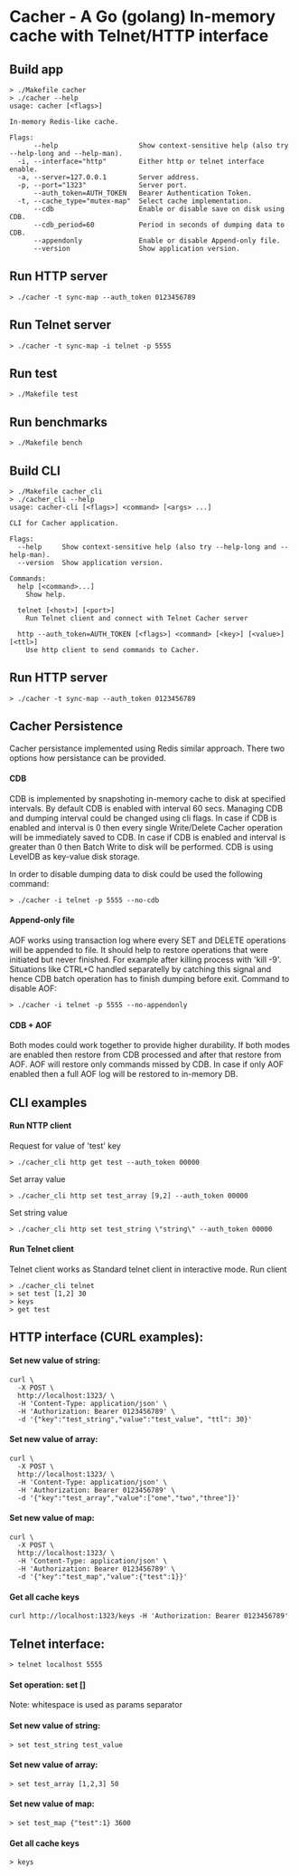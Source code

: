 # Cacher - A Go (golang) In-memory cache with Telnet/HTTP interface

## Build app
```
> ./Makefile cacher
> ./cacher --help
usage: cacher [<flags>]

In-memory Redis-like cache.

Flags:
      --help                    Show context-sensitive help (also try --help-long and --help-man).
  -i, --interface="http"        Either http or telnet interface enable.
  -a, --server=127.0.0.1        Server address.
  -p, --port="1323"             Server port.
      --auth_token=AUTH_TOKEN   Bearer Authentication Token.
  -t, --cache_type="mutex-map"  Select cache implementation.
      --cdb                     Enable or disable save on disk using CDB.
      --cdb_period=60           Period in seconds of dumping data to CDB.
      --appendonly              Enable or disable Append-only file.
      --version                 Show application version.

```

## Run HTTP server
```
> ./cacher -t sync-map --auth_token 0123456789
```

## Run Telnet server
```
> ./cacher -t sync-map -i telnet -p 5555
```

## Run test
```
> ./Makefile test
```

## Run benchmarks
```
> ./Makefile bench
```

## Build CLI
```
> ./Makefile cacher_cli
> ./cacher_cli --help  
usage: cacher-cli [<flags>] <command> [<args> ...]

CLI for Cacher application.

Flags:
  --help     Show context-sensitive help (also try --help-long and --help-man).
  --version  Show application version.

Commands:
  help [<command>...]
    Show help.

  telnet [<host>] [<port>]
    Run Telnet client and connect with Telnet Cacher server

  http --auth_token=AUTH_TOKEN [<flags>] <command> [<key>] [<value>] [<ttl>]
    Use http client to send commands to Cacher.
```

## Run HTTP server
```
> ./cacher -t sync-map --auth_token 0123456789
```

## Cacher Persistence
Cacher persistance implemented using Redis similar approach. There two options how persistance can be provided.

#### CDB
CDB is implemented by snapshoting in-memory cache to disk at specified intervals. By default CDB is enabled with interval 60 secs.
Managing CDB and dumping interval could be changed using cli flags.
In case if CDB is enabled and interval is 0 then every single Write/Delete Cacher operation will be immediately saved to CDB.
In case if CDB is enabled and interval is greater than 0 then Batch Write to disk will be performed.
CDB is using LevelDB as key-value disk storage.

In order to disable dumping data to disk could be used the following command:
```
> ./cacher -i telnet -p 5555 --no-cdb
```

#### Append-only file
AOF works using transaction log where every SET and DELETE operations will be appended to file. It should help to restore
operations that were initiated but never finished. For example after killing process with 'kill -9'. Situations like CTRL+C
handled separatelly by catching this signal and hence CDB batch operation has to finish dumping before exit.
Command to disable AOF:
```
> ./cacher -i telnet -p 5555 --no-appendonly
```

#### CDB + AOF
Both modes could work together to provide higher durability. If both modes are enabled then restore from CDB processed and after that restore from AOF.
AOF will restore only commands missed by CDB. In case if only AOF enabled then a full AOF log will be restored to in-memory DB.


## CLI examples
#### Run NTTP client
Request for value of 'test' key 
```
> ./cacher_cli http get test --auth_token 00000
```
Set array value
```
> ./cacher_cli http set test_array [9,2] --auth_token 00000
```
Set string value
```
> ./cacher_cli http set test_string \"string\" --auth_token 00000
```

#### Run Telnet client
Telnet client works as Standard telnet client in interactive mode.
Run client
```
> ./cacher_cli telnet
> set test [1,2] 30
> keys
> get test
```


## HTTP interface (CURL examples):

#### Set new value of string:
```
curl \
  -X POST \
  http://localhost:1323/ \
  -H 'Content-Type: application/json' \
  -H 'Authorization: Bearer 0123456789' \
  -d '{"key":"test_string","value":"test_value", "ttl": 30}'
```

#### Set new value of array:
```
curl \
  -X POST \
  http://localhost:1323/ \
  -H 'Content-Type: application/json' \
  -H 'Authorization: Bearer 0123456789' \
  -d '{"key":"test_array","value":["one","two","three"]}'
```

#### Set new value of map:
```
curl \
  -X POST \
  http://localhost:1323/ \
  -H 'Content-Type: application/json' \
  -H 'Authorization: Bearer 0123456789' \
  -d '{"key":"test_map","value":{"test":1}}'
```

#### Get all cache keys
```
curl http://localhost:1323/keys -H 'Authorization: Bearer 0123456789'
```

## Telnet interface:
```
> telnet localhost 5555
```

#### Set operation: set <key> <value> [<ttl>]
Note: whitespace is used as params separator
#### Set new value of string: 
```
> set test_string test_value
```

#### Set new value of array: 
```
> set test_array [1,2,3] 50
```

#### Set new value of map: 
```
> set test_map {"test":1} 3600
```

#### Get all cache keys
```
> keys
```